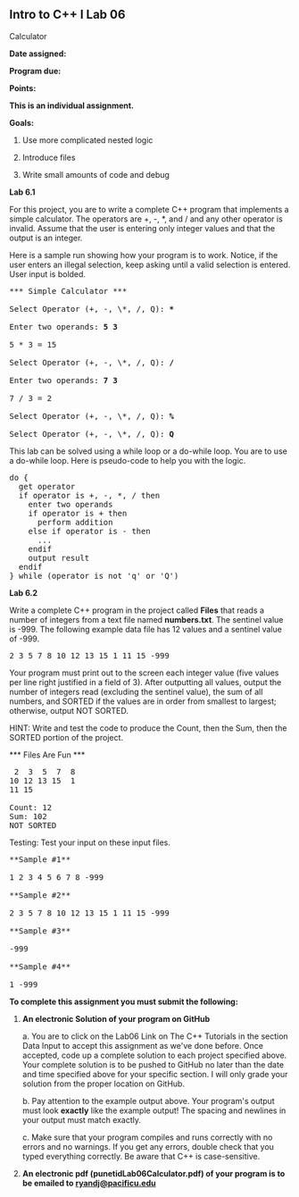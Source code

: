 ## Intro to C++ I Lab 06

Calculator

**Date assigned:** 

**Program due:**

**Points:** 

**This is an individual assignment.**

**Goals:**

1.  Use more complicated nested logic

2.  Introduce files

3.  Write small amounts of code and debug


**Lab 6.1**

For this project, you are to write a complete C++ program that
implements a simple calculator. The operators are +, -, \*, and / and
any other operator is invalid. Assume that the user is entering only
integer values and that the output is an integer.

Here is a sample run showing how your program is to work. Notice, if the
user enters an illegal selection, keep asking until a valid selection is
entered. User input is bolded.

<pre>
*** Simple Calculator ***

Select Operator (+, -, \*, /, Q): <b>*</b>

Enter two operands: <b>5 3</b>

5 * 3 = 15

Select Operator (+, -, \*, /, Q): <b>/</b>

Enter two operands: <b>7 3</b>

7 / 3 = 2

Select Operator (+, -, \*, /, Q): <b>%</b>

Select Operator (+, -, \*, /, Q): <b>Q</b>
</pre>

This lab can be solved using a while loop or a do-while loop. You are to
use a do-while loop. Here is pseudo-code to help you with the logic.

<pre>
do {
  get operator
  if operator is +, -, *, / then
    enter two operands
    if operator is + then
      perform addition
    else if operator is - then
      ...
    endif
    output result
  endif
} while (operator is not 'q' or 'Q')
</pre>

**Lab 6.2**

Write a complete C++ program in the project called **Files** that reads
a number of integers from a text file named **numbers.txt**. The
sentinel value is -999. The following example data file has 12 values
and a sentinel value of -999.
<pre>
2 3 5 7 8 10 12 13 15 1 11 15 -999
</pre>

Your program must print out to the screen each integer value (five
values per line right justified in a field of 3). After outputting all
values, output the number of integers read (excluding the sentinel
value), the sum of all numbers, and SORTED if the values are in order
from smallest to largest; otherwise, output NOT SORTED.

HINT: Write and test the code to produce the Count, then the Sum, then
the SORTED portion of the project.

*** Files Are Fun ***
<pre>
 2  3  5  7  8
10 12 13 15  1
11 15

Count: 12
Sum: 102
NOT SORTED
</pre>
Testing: Test your input on these input files.
<pre>
**Sample #1**

1 2 3 4 5 6 7 8 -999

**Sample #2**

2 3 5 7 8 10 12 13 15 1 11 15 -999

**Sample #3**

-999

**Sample #4**

1 -999
</pre>

**To complete this assignment you must submit the following:**

1.  **An electronic Solution of your program on GitHub**

    a.  You are to click on the Lab06 Link on The C++ Tutorials in the section Data Input to accept this
        assignment as we've done before. Once accepted, code up a
        complete solution to each project specified above. Your
        complete solution is to be pushed to GitHub no later than the
        date and time specified above for your specific section. I will
        only grade your solution from the proper location on GitHub.

    b.  Pay attention to the example output above. Your program's output
        must look **exactly** like the example output! The spacing and
        newlines in your output must match exactly.

    c.  Make sure that your program compiles and runs correctly with no
        errors and no warnings. If you get any errors, double check that
        you typed everything correctly. Be aware that C++ is
        case-sensitive.

2.  **An electronic pdf (punetidLab06Calculator.pdf) 
of your program is to be emailed to ryandj@pacificu.edu**
